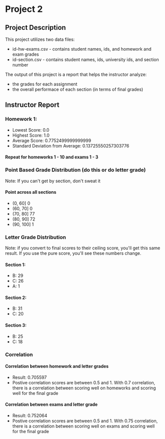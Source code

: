 # Project 2

## Project Description

This project utilizes two data files:
- id-hw-exams.csv - contains student names, ids, and homework and exam grades
- id-section.csv - contains student names, ids, university ids, and section number

The output of this project is a report that helps the instructor analyze:
- the grades for each assignment
- the overall performace of each section (in terms of final grades)

## Instructor Report

### Homework 1:
- Lowest Score: 0.0
- Highest Score: 1.0
- Average Score: 0.7752499999999999
- Standard Deviation from Average: 0.13725550257303776

#### Repeat for homeworks 1 - 10 and exams 1 - 3

### Point Based Grade Distribution (do this or do letter grade)
Note: If you can't get by section, don't sweat it

#### Point across all sections
- (0, 60]            0
- (60, 70]           0
- (70, 80]          77
- (80, 90]          72
- (90, 100]          1


### Letter Grade Distribution
Note: if you convert to final scores to their ceiling score, you'll get this same result.  If you use the pure score, you'll see these numbers change.

#### Section 1:
- B: 29
- C: 26
- A: 1

#### Section 2: 
- B: 31
- C: 20

#### Section 3: 
- B: 25
- C: 18

### Correlation

#### Correlation between homework and letter grades

- Result: 0.705597
- Postive correlation scores are between 0.5 and 1.  With 0.7 correlation, there is a correlation between scoring well on homeworks and scoring well for the final grade

#### Correlation between exams and letter grade

- Result: 0.752064
- Postive correlation scores are between 0.5 and 1.  With 0.75 correlation, there is a correlation between scoring well on exams and scoring well for the final grade